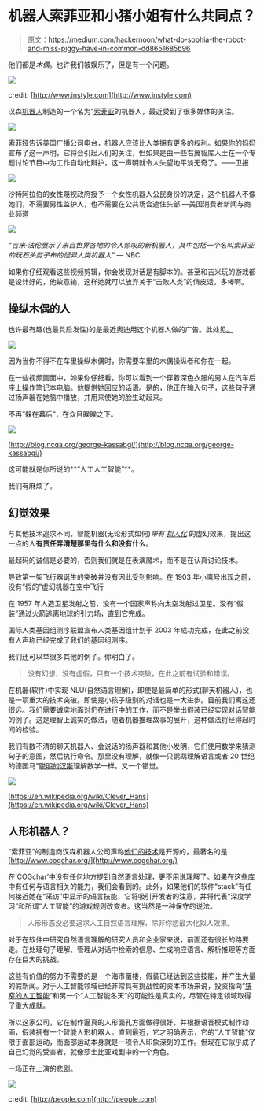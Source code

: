 # 机器人索菲亚和小猪小姐有什么共同点？

> 原文：<https://medium.com/hackernoon/what-do-sophia-the-robot-and-miss-piggy-have-in-common-dd8651685b96>

他们都是*木偶*。也许我们被娱乐了，但是有一个问题。

![](img/335075a063ed625a00f194362e294282.png)

credit: [http://www.instyle.com](http://www.instyle.com)

汉森[机器人](https://hackernoon.com/tagged/robotics)制造的一个名为“[索菲亚](https://hackernoon.com/tagged/sophia)的机器人，最近受到了很多媒体的关注。

![](img/de8f016ae1d391347bc88af5b3a3e6d5.png)

索菲娅告诉美国广播公司电台，机器人应该比人类拥有更多的权利。如果你的妈妈宣布了这一声明，它将会引起人们的关注，但如果是由一些右翼智库人士在一个专题讨论节目中为工作自动化辩护，这一声明就令人失望地平淡无奇了。——卫报

![](img/b6c9c31fb6ba2b00957cb3a2ca797d3e.png)

沙特阿拉伯的女性蔑视政府授予一个女性机器人公民身份的决定，这个机器人不像她们，不需要男性监护人，也不需要在公共场合遮住头部 —美国消费者新闻与商业频道

![](img/80a81810d55e69d11c1d3b89c69e1dbd.png)

*“吉米·法伦展示了来自世界各地的令人惊叹的新机器人，其中包括一个名叫索菲亚的玩石头剪子布的怪异人类机器人”* — NBC

如果你仔细观看这些视频剪辑，你会发现对话是有脚本的。甚至和吉米玩的游戏都是设计好的，他故意输，这样她就可以放弃关于“击败人类”的俏皮话。多棒啊。

## 操纵木偶的人

也许最有趣(也最具启发性)的是最近奥迪用这个机器人做的广告。此处见[。](https://www.youtube.com/watch?v=vngB4PczhpA)

![](img/d9472bbc23e707c3d782452b3bb0770f.png)

因为当你不得不在车里操纵木偶时，你需要车里的木偶操纵者和你在一起。

在一些视频画面中，如果你仔细看，你可以看到一个穿着深色衣服的男人在汽车后座上操作笔记本电脑。他提供她回应的话语。是的，他正在输入句子，这些句子通过扬声器在她脑中播放，并用来使她的脸生动起来。

不再“躲在幕后”，在众目睽睽之下。

![](img/001fafe085f442465fb2d7d1d82be644.png)

[http://blog.ncqa.org/george-kassabgi/](http://blog.ncqa.org/george-kassabgi/)

这可能就是你所说的**“人工人工智能”**。

我们有麻烦了。

## 幻觉效果

与其他技术追求不同，智能机器(无论形式如何)*带有* [*拟人化*](/p/anthropomorphism-and-ai-151ed0b17dad) 的虚幻效果，提出这一点的人**有责任弄清楚那里有什么和没有什么**。

最起码的诚信是必要的，否则我们就是在表演魔术，而不是在认真讨论技术。

导致第一架飞行器诞生的突破并没有因此受到影响。在 1903 年小鹰号出现之前，没有“假的”虚幻机器在空中飞行

在 1957 年人造卫星发射之前，没有一个国家声称向太空发射过卫星。没有“假装”通过火箭逃离地球的引力场，直到它完成。

国际人类基因组测序联盟宣布人类基因组计划于 2003 年成功完成，在此之前没有人声称已经完成了我们的基因组测序。

我们还可以举很多其他的例子。你明白了。

> 没有幻想，没有虚假，只有一个技术突破，在此之前有试验和错误。

在机器(软件)中实现 NLU(自然语言理解)，即使是最简单的形式(聊天机器人)，也是一项重大的技术突破。即使是小孩子级别的对话也是一大进步。目前我们离这还很远。我们需要诚实地面对仍在进行中的工作，而不是举出假装已经实现对话智能的例子。这是理智上诚实的做法，随着机器推理故事的展开，这种做法将经得起时间的检验。

我们有数不清的聊天机器人、会说话的扬声器和其他小发明，它们使用数学来猜测句子的意图，然后执行命令。那里没有理解，就像一只鹦鹉理解语言或者 20 世纪的德国马"[聪明的汉斯](https://en.wikipedia.org/wiki/Clever_Hans)理解数学一样。又一个错觉。

![](img/2e2bc339d72d40ce4971097e73989079.png)

[https://en.wikipedia.org/wiki/Clever_Hans](https://en.wikipedia.org/wiki/Clever_Hans)

## 人形机器人？

“索菲亚”的制造商汉森机器人公司声称[他们的技术](http://www.hansonrobotics.com/about/innovations-technology/)是开源的，最著名的是[http://www.cogchar.org/](http://www.cogchar.org/)

在‘COGchar’中没有任何地方提到自然语言处理，更不用说理解了。如果在这些库中有任何与语言相关的能力，我们会看到的。此外，如果他们的软件“stack”有任何接近她在“采访”中显示的语言技能，它将吸引开发者的注意，并将代表“深度学习”和所谓“人工智能”的游戏规则改变者。这当然是一种保守的说法。

> 人形形态没必要追求人工自然语言理解，除非你想最大化拟人效果。

对于在软件中研究自然语言理解的研究人员和企业家来说，前面还有很长的路要走。在处理句子理解、管理从对话中检索的信息、生成响应语言、解析推理等方面存在巨大的挑战。

这些有价值的努力不需要的是一个海市蜃楼，假装已经达到这些技能，并产生大量的假新闻。对于人工智能领域已经非常具有挑战性的资本市场来说，投资指向“[狭窄的人工智能](/towards-data-science/an-interview-with-peter-voss-5ada85651ec1)”和另一个“人工智能冬天”的可能性是真实的，尽管在特定领域取得了重大成就。

所以这家公司，它在制作逼真的人形面孔方面做得很好，并根据语音模式制作动画，假装拥有一个智能人形机器人。直到最近，它才明确表示，它的“人工智能”仅限于面部运动，而面部运动本身就是一项令人印象深刻的工作。但现在它似乎成了自己幻觉的受害者，就像莎士比亚戏剧中的一个角色。

一场正在上演的悲剧。

![](img/6155e940f1987db10e08fa410cdb1ba8.png)

credit: [http://people.com](http://people.com)